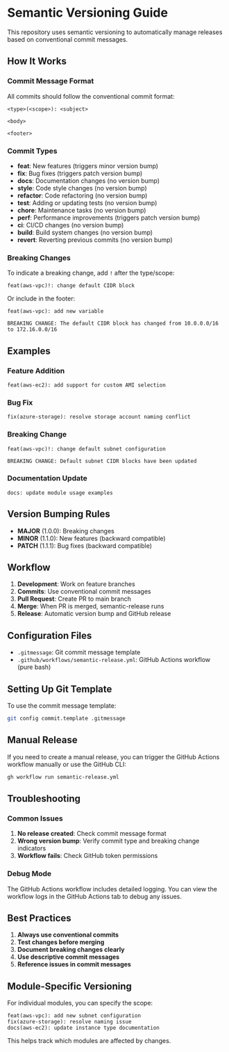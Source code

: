 # Semantic Versioning Guide

This repository uses semantic versioning to automatically manage releases based on conventional commit messages.

## How It Works

### Commit Message Format

All commits should follow the conventional commit format:

```
<type>(<scope>): <subject>

<body>

<footer>
```

### Commit Types

* **feat**: New features (triggers minor version bump)
* **fix**: Bug fixes (triggers patch version bump)
* **docs**: Documentation changes (no version bump)
* **style**: Code style changes (no version bump)
* **refactor**: Code refactoring (no version bump)
* **test**: Adding or updating tests (no version bump)
* **chore**: Maintenance tasks (no version bump)
* **perf**: Performance improvements (triggers patch version bump)
* **ci**: CI/CD changes (no version bump)
* **build**: Build system changes (no version bump)
* **revert**: Reverting previous commits (no version bump)

### Breaking Changes

To indicate a breaking change, add `!` after the type/scope:

```
feat(aws-vpc)!: change default CIDR block
```

Or include in the footer:

```
feat(aws-vpc): add new variable

BREAKING CHANGE: The default CIDR block has changed from 10.0.0.0/16 to 172.16.0.0/16
```

## Examples

### Feature Addition

```
feat(aws-ec2): add support for custom AMI selection
```

### Bug Fix

```
fix(azure-storage): resolve storage account naming conflict
```

### Breaking Change

```
feat(aws-vpc)!: change default subnet configuration

BREAKING CHANGE: Default subnet CIDR blocks have been updated
```

### Documentation Update

```
docs: update module usage examples
```

## Version Bumping Rules

* **MAJOR** (1.0.0): Breaking changes
* **MINOR** (1.1.0): New features (backward compatible)
* **PATCH** (1.1.1): Bug fixes (backward compatible)

## Workflow

1. **Development**: Work on feature branches
2. **Commits**: Use conventional commit messages
3. **Pull Request**: Create PR to main branch
4. **Merge**: When PR is merged, semantic-release runs
5. **Release**: Automatic version bump and GitHub release

## Configuration Files

* `.gitmessage`: Git commit message template
* `.github/workflows/semantic-release.yml`: GitHub Actions workflow (pure bash)

## Setting Up Git Template

To use the commit message template:

```bash
git config commit.template .gitmessage
```

## Manual Release

If you need to create a manual release, you can trigger the GitHub Actions workflow manually or use the GitHub CLI:

```bash
gh workflow run semantic-release.yml
```

## Troubleshooting

### Common Issues

1. **No release created**: Check commit message format
2. **Wrong version bump**: Verify commit type and breaking change indicators
3. **Workflow fails**: Check GitHub token permissions

### Debug Mode

The GitHub Actions workflow includes detailed logging. You can view the workflow logs in the GitHub Actions tab to debug any issues.

## Best Practices

1. **Always use conventional commits**
2. **Test changes before merging**
3. **Document breaking changes clearly**
4. **Use descriptive commit messages**
5. **Reference issues in commit messages**

## Module-Specific Versioning

For individual modules, you can specify the scope:

```
feat(aws-vpc): add new subnet configuration
fix(azure-storage): resolve naming issue
docs(aws-ec2): update instance type documentation
```

This helps track which modules are affected by changes.

